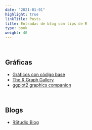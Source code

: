 ```yaml
---
date: "2021-01-01"
highlight: true
linkTitle: Posts
title: Entradas de blog con tips de R
type: book
weight: 40
---
```


<br>

## Gráficas

*   [Gráficos con código base](https://r-coder.com/plot-en-r/?fbclid=IwAR2z1SdsAViS_zdlimYaqU0oPtOOzEBQDb2o4K6JWQjDgnV1A2aqPGtdQq4)
*   [The R Graph Gallery](https://www.r-graph-gallery.com)
*   [ggplot2 graphics companion](https://www.trafforddatalab.io/graphics_companion/index.html)

<br>

## Blogs
*   [RStudio Blog](https://blog.rstudio.com)

